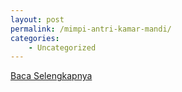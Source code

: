 ```yaml
---
layout: post
permalink: /mimpi-antri-kamar-mandi/
categories:
    - Uncategorized
---
```


[Baca Selengkapnya](/04)